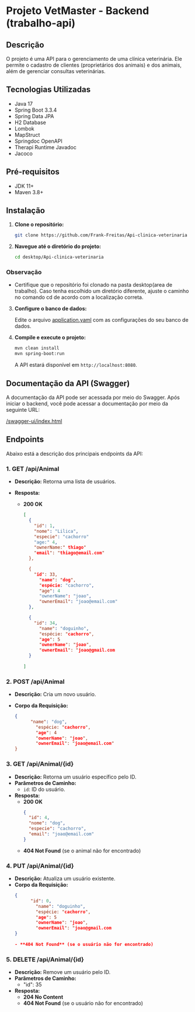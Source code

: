 # Projeto VetMaster - Backend (trabalho-api)

## Descrição

O projeto é uma API para o gerenciamento de uma clínica veterinária. Ele permite o cadastro de clientes (proprietários dos animais) e dos animais, além de gerenciar consultas veterinárias.

## Tecnologias Utilizadas

- Java 17
- Spring Boot 3.3.4
- Spring Data JPA
- H2 Database
- Lombok
- MapStruct
- Springdoc OpenAPI
- Therapi Runtime Javadoc
- Jacoco


## Pré-requisitos

- JDK 11+
- Maven 3.8+

## Instalação

1. **Clone o repositório:**

   ```bash
   git clone https://github.com/Frank-Freitas/Api-clinica-veterinaria
   ```

2. **Navegue até o diretório do projeto:**

   ```bash
   cd desktop/Api-clinica-veterinaria

   ```

   
### Observação

- Certifique que o repositório foi clonado na pasta desktop(area de trabalho). Caso tenha escolhido um diretório diferente, ajuste o caminho no comando cd de acordo com a localização correta.


3. **Configure o banco de dados:**

   Edite o arquivo [application.yaml](src/main/resources/application.yaml) com as configurações do seu banco de dados.

4. **Compile e execute o projeto:**

   ```bash
   mvn clean install
   mvn spring-boot:run
   ```

   A API estará disponível em `http://localhost:8080`.

## Documentação da API (Swagger)

A documentação da API pode ser acessada por meio do Swagger. Após iniciar o backend, você pode acessar a documentação por meio da seguinte URL:

[/swagger-ui/index.html](http://localhost:8080/swagger-ui/index.html)

## Endpoints

Abaixo está a descrição dos principais endpoints da API:

### **1. GET /api/Animal**

- **Descrição:** Retorna uma lista de usuários.

- **Resposta:**
  - **200 OK**
    ```json
    [
      {
        "id": 1,
        "nome": "Lilica",
        "especie": "cachorro"
        "age:" 4,
        "ownerName:" thiago"
        "email": "thiago@email.com"
      },      

      {
        "id": 33,
	      "name": "dog",
	      "espécie: "cachorro",
	      "age": 4
	      "ownerName": "joao",
	      "ownerEmail": "joao@email.com"
      },

      {
        "id": 34,
	      "name": "doguinho",
	      "espécie: "cachorro",
	      "age": 5
	      "ownerName": "joao",
	      "ownerEmail": "joao@gmail.com
      }           
      
    ]
    

### **2. POST /api/Animal**

- **Descrição:** Cria um novo usuário.

- **Corpo da Requisição:**
  ```json
  {
        "name": "dog",
	      "espécie: "cachorro",
	      "age": 4
	      "ownerName": "joao",
	      "ownerEmail": "joao@email.com"
  }


### **3. GET /api/Animal/{id}**

- **Descrição:** Retorna um usuário específico pelo ID.
- **Parâmetros de Caminho:**
  - `id`: ID do usuário.
- **Resposta:**
  - **200 OK**
    ```json
    {
      "id": 4,
      "nome": "dog",
      "especie": "cachorro",
      "email": "joao@email.com"
    }
    
  - **404 Not Found** (se o animal não for encontrado)

### **4. PUT /api/Animal/{id}**

- **Descrição:** Atualiza um usuário existente.
- **Corpo da Requisição:**
  ```json
  {
        "id": 0,
	      "name": "doguinho",
	      "espécie: "cachorro",
	      "age": 5
	      "ownerName": "joao",
	      "ownerEmail": "joao@gmail.com
  }    
    
  - **404 Not Found** (se o usuário não for encontrado)

### **5. DELETE /api/Animal/{id}**

- **Descrição:** Remove um usuário pelo ID.
- **Parâmetros de Caminho:**
  - "id": 35
- **Resposta:**
  - **204 No Content**
  - **404 Not Found** (se o usuário não for encontrado)
